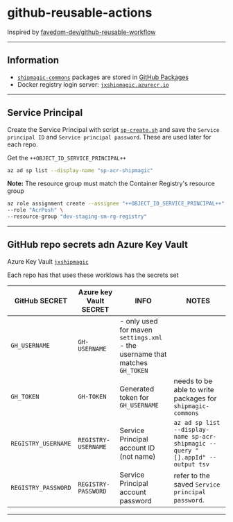 # github-reusable-actions

Inspired by [favedom-dev/github-reusable-workflow](https://github.com/favedom-dev/github-reusable-workflow)

---

## Information

- [`shipmagic-commons`](https://github.com/ShipMagic/shipmagic-commons) packages are stored in [GitHub Packages](https://github.com/orgs/ShipMagic/packages)
- Docker registry login server: [`jxshipmagic.azurecr.io`](https://portal.azure.com/#@cblackburnlive.onmicrosoft.com/resource/subscriptions/b7965add-088b-48e5-863b-924167a26e54/resourceGroups/dev-staging-sm-rg-registry/providers/Microsoft.ContainerRegistry/registries/jxshipmagic/overview)

---

## Service Principal

Create the Service Principal with script [`sp-create.sh`](./scripts/setup/sp-create.sh) and save the `Service principal ID` and `Service principal password`.  These are used later for each repo.

Get the `++OBJECT_ID_SERVICE_PRINCIPAL++`

```bash
az ad sp list --display-name "sp-acr-shipmagic"
```

**Note:** The resource group must match the Container Registry's resource group

```bash
az role assignment create --assignee "++OBJECT_ID_SERVICE_PRINCIPAL++" \
--role "AcrPush" \
--resource-group "dev-staging-sm-rg-registry"
```

---

## GitHub repo secrets adn Azure Key Vault

Azure Key Vault [`jxshipmagic`](https://portal.azure.com/#@cblackburnlive.onmicrosoft.com/resource/subscriptions/b7965add-088b-48e5-863b-924167a26e54/resourceGroups/dev-staging-sm-rg-cluster/providers/Microsoft.KeyVault/vaults/jxshipmagic/secrets)

Each repo has that uses these worklows has the secrets set

| GitHub SECRET | Azure key Vault SECRET | INFO | NOTES |
| --- | --- | --- | --- |
| `GH_USERNAME` | `GH-USERNAME` | - only used for maven `settings.xml` <br /> - the username that matches `GH_TOKEN` | |
| `GH_TOKEN` | `GH-TOKEN` | Generated token for `GH_USERNAME` | needs to be able to write packages for `shipmagic-commons` |
| `REGISTRY_USERNAME` | `REGISTRY-USERNAME` | Service Principal account ID (not name) | `az ad sp list --display-name sp-acr-shipmagic --query "[].appId" --output tsv` |
| `REGISTRY_PASSWORD` | `REGISTRY-PASSWORD` | Service Principal account password | refer to the saved `Service principal password`. |

---
